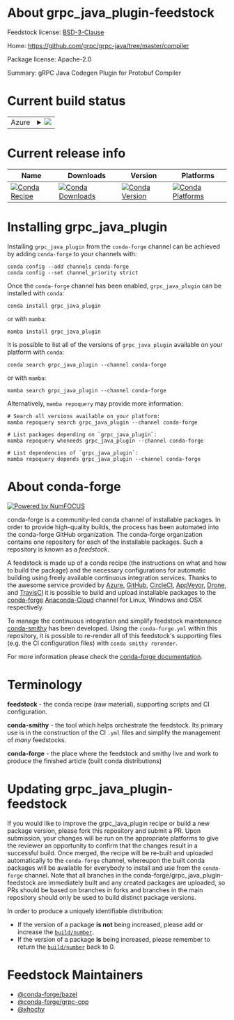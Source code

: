 About grpc_java_plugin-feedstock
================================

Feedstock license: [BSD-3-Clause](https://github.com/conda-forge/grpc_java_plugin-feedstock/blob/main/LICENSE.txt)

Home: https://github.com/grpc/grpc-java/tree/master/compiler

Package license: Apache-2.0

Summary: gRPC Java Codegen Plugin for Protobuf Compiler

Current build status
====================


<table>
    
  <tr>
    <td>Azure</td>
    <td>
      <details>
        <summary>
          <a href="https://dev.azure.com/conda-forge/feedstock-builds/_build/latest?definitionId=12263&branchName=main">
            <img src="https://dev.azure.com/conda-forge/feedstock-builds/_apis/build/status/grpc_java_plugin-feedstock?branchName=main">
          </a>
        </summary>
        <table>
          <thead><tr><th>Variant</th><th>Status</th></tr></thead>
          <tbody><tr>
              <td>linux_64_libprotobuf3.21</td>
              <td>
                <a href="https://dev.azure.com/conda-forge/feedstock-builds/_build/latest?definitionId=12263&branchName=main">
                  <img src="https://dev.azure.com/conda-forge/feedstock-builds/_apis/build/status/grpc_java_plugin-feedstock?branchName=main&jobName=linux&configuration=linux%20linux_64_libprotobuf3.21" alt="variant">
                </a>
              </td>
            </tr><tr>
              <td>linux_64_libprotobuf4.23</td>
              <td>
                <a href="https://dev.azure.com/conda-forge/feedstock-builds/_build/latest?definitionId=12263&branchName=main">
                  <img src="https://dev.azure.com/conda-forge/feedstock-builds/_apis/build/status/grpc_java_plugin-feedstock?branchName=main&jobName=linux&configuration=linux%20linux_64_libprotobuf4.23" alt="variant">
                </a>
              </td>
            </tr><tr>
              <td>linux_aarch64_libprotobuf3.21</td>
              <td>
                <a href="https://dev.azure.com/conda-forge/feedstock-builds/_build/latest?definitionId=12263&branchName=main">
                  <img src="https://dev.azure.com/conda-forge/feedstock-builds/_apis/build/status/grpc_java_plugin-feedstock?branchName=main&jobName=linux&configuration=linux%20linux_aarch64_libprotobuf3.21" alt="variant">
                </a>
              </td>
            </tr><tr>
              <td>linux_aarch64_libprotobuf4.23</td>
              <td>
                <a href="https://dev.azure.com/conda-forge/feedstock-builds/_build/latest?definitionId=12263&branchName=main">
                  <img src="https://dev.azure.com/conda-forge/feedstock-builds/_apis/build/status/grpc_java_plugin-feedstock?branchName=main&jobName=linux&configuration=linux%20linux_aarch64_libprotobuf4.23" alt="variant">
                </a>
              </td>
            </tr><tr>
              <td>linux_ppc64le_libprotobuf3.21</td>
              <td>
                <a href="https://dev.azure.com/conda-forge/feedstock-builds/_build/latest?definitionId=12263&branchName=main">
                  <img src="https://dev.azure.com/conda-forge/feedstock-builds/_apis/build/status/grpc_java_plugin-feedstock?branchName=main&jobName=linux&configuration=linux%20linux_ppc64le_libprotobuf3.21" alt="variant">
                </a>
              </td>
            </tr><tr>
              <td>linux_ppc64le_libprotobuf4.23</td>
              <td>
                <a href="https://dev.azure.com/conda-forge/feedstock-builds/_build/latest?definitionId=12263&branchName=main">
                  <img src="https://dev.azure.com/conda-forge/feedstock-builds/_apis/build/status/grpc_java_plugin-feedstock?branchName=main&jobName=linux&configuration=linux%20linux_ppc64le_libprotobuf4.23" alt="variant">
                </a>
              </td>
            </tr><tr>
              <td>osx_64_libprotobuf3.21</td>
              <td>
                <a href="https://dev.azure.com/conda-forge/feedstock-builds/_build/latest?definitionId=12263&branchName=main">
                  <img src="https://dev.azure.com/conda-forge/feedstock-builds/_apis/build/status/grpc_java_plugin-feedstock?branchName=main&jobName=osx&configuration=osx%20osx_64_libprotobuf3.21" alt="variant">
                </a>
              </td>
            </tr><tr>
              <td>osx_64_libprotobuf4.23</td>
              <td>
                <a href="https://dev.azure.com/conda-forge/feedstock-builds/_build/latest?definitionId=12263&branchName=main">
                  <img src="https://dev.azure.com/conda-forge/feedstock-builds/_apis/build/status/grpc_java_plugin-feedstock?branchName=main&jobName=osx&configuration=osx%20osx_64_libprotobuf4.23" alt="variant">
                </a>
              </td>
            </tr><tr>
              <td>osx_arm64_libprotobuf3.21</td>
              <td>
                <a href="https://dev.azure.com/conda-forge/feedstock-builds/_build/latest?definitionId=12263&branchName=main">
                  <img src="https://dev.azure.com/conda-forge/feedstock-builds/_apis/build/status/grpc_java_plugin-feedstock?branchName=main&jobName=osx&configuration=osx%20osx_arm64_libprotobuf3.21" alt="variant">
                </a>
              </td>
            </tr><tr>
              <td>osx_arm64_libprotobuf4.23</td>
              <td>
                <a href="https://dev.azure.com/conda-forge/feedstock-builds/_build/latest?definitionId=12263&branchName=main">
                  <img src="https://dev.azure.com/conda-forge/feedstock-builds/_apis/build/status/grpc_java_plugin-feedstock?branchName=main&jobName=osx&configuration=osx%20osx_arm64_libprotobuf4.23" alt="variant">
                </a>
              </td>
            </tr>
          </tbody>
        </table>
      </details>
    </td>
  </tr>
</table>

Current release info
====================

| Name | Downloads | Version | Platforms |
| --- | --- | --- | --- |
| [![Conda Recipe](https://img.shields.io/badge/recipe-grpc_java_plugin-green.svg)](https://anaconda.org/conda-forge/grpc_java_plugin) | [![Conda Downloads](https://img.shields.io/conda/dn/conda-forge/grpc_java_plugin.svg)](https://anaconda.org/conda-forge/grpc_java_plugin) | [![Conda Version](https://img.shields.io/conda/vn/conda-forge/grpc_java_plugin.svg)](https://anaconda.org/conda-forge/grpc_java_plugin) | [![Conda Platforms](https://img.shields.io/conda/pn/conda-forge/grpc_java_plugin.svg)](https://anaconda.org/conda-forge/grpc_java_plugin) |

Installing grpc_java_plugin
===========================

Installing `grpc_java_plugin` from the `conda-forge` channel can be achieved by adding `conda-forge` to your channels with:

```
conda config --add channels conda-forge
conda config --set channel_priority strict
```

Once the `conda-forge` channel has been enabled, `grpc_java_plugin` can be installed with `conda`:

```
conda install grpc_java_plugin
```

or with `mamba`:

```
mamba install grpc_java_plugin
```

It is possible to list all of the versions of `grpc_java_plugin` available on your platform with `conda`:

```
conda search grpc_java_plugin --channel conda-forge
```

or with `mamba`:

```
mamba search grpc_java_plugin --channel conda-forge
```

Alternatively, `mamba repoquery` may provide more information:

```
# Search all versions available on your platform:
mamba repoquery search grpc_java_plugin --channel conda-forge

# List packages depending on `grpc_java_plugin`:
mamba repoquery whoneeds grpc_java_plugin --channel conda-forge

# List dependencies of `grpc_java_plugin`:
mamba repoquery depends grpc_java_plugin --channel conda-forge
```


About conda-forge
=================

[![Powered by
NumFOCUS](https://img.shields.io/badge/powered%20by-NumFOCUS-orange.svg?style=flat&colorA=E1523D&colorB=007D8A)](https://numfocus.org)

conda-forge is a community-led conda channel of installable packages.
In order to provide high-quality builds, the process has been automated into the
conda-forge GitHub organization. The conda-forge organization contains one repository
for each of the installable packages. Such a repository is known as a *feedstock*.

A feedstock is made up of a conda recipe (the instructions on what and how to build
the package) and the necessary configurations for automatic building using freely
available continuous integration services. Thanks to the awesome service provided by
[Azure](https://azure.microsoft.com/en-us/services/devops/), [GitHub](https://github.com/),
[CircleCI](https://circleci.com/), [AppVeyor](https://www.appveyor.com/),
[Drone](https://cloud.drone.io/welcome), and [TravisCI](https://travis-ci.com/)
it is possible to build and upload installable packages to the
[conda-forge](https://anaconda.org/conda-forge) [Anaconda-Cloud](https://anaconda.org/)
channel for Linux, Windows and OSX respectively.

To manage the continuous integration and simplify feedstock maintenance
[conda-smithy](https://github.com/conda-forge/conda-smithy) has been developed.
Using the ``conda-forge.yml`` within this repository, it is possible to re-render all of
this feedstock's supporting files (e.g. the CI configuration files) with ``conda smithy rerender``.

For more information please check the [conda-forge documentation](https://conda-forge.org/docs/).

Terminology
===========

**feedstock** - the conda recipe (raw material), supporting scripts and CI configuration.

**conda-smithy** - the tool which helps orchestrate the feedstock.
                   Its primary use is in the construction of the CI ``.yml`` files
                   and simplify the management of *many* feedstocks.

**conda-forge** - the place where the feedstock and smithy live and work to
                  produce the finished article (built conda distributions)


Updating grpc_java_plugin-feedstock
===================================

If you would like to improve the grpc_java_plugin recipe or build a new
package version, please fork this repository and submit a PR. Upon submission,
your changes will be run on the appropriate platforms to give the reviewer an
opportunity to confirm that the changes result in a successful build. Once
merged, the recipe will be re-built and uploaded automatically to the
`conda-forge` channel, whereupon the built conda packages will be available for
everybody to install and use from the `conda-forge` channel.
Note that all branches in the conda-forge/grpc_java_plugin-feedstock are
immediately built and any created packages are uploaded, so PRs should be based
on branches in forks and branches in the main repository should only be used to
build distinct package versions.

In order to produce a uniquely identifiable distribution:
 * If the version of a package **is not** being increased, please add or increase
   the [``build/number``](https://docs.conda.io/projects/conda-build/en/latest/resources/define-metadata.html#build-number-and-string).
 * If the version of a package **is** being increased, please remember to return
   the [``build/number``](https://docs.conda.io/projects/conda-build/en/latest/resources/define-metadata.html#build-number-and-string)
   back to 0.

Feedstock Maintainers
=====================

* [@conda-forge/bazel](https://github.com/conda-forge/bazel/)
* [@conda-forge/grpc-cpp](https://github.com/conda-forge/grpc-cpp/)
* [@xhochy](https://github.com/xhochy/)

